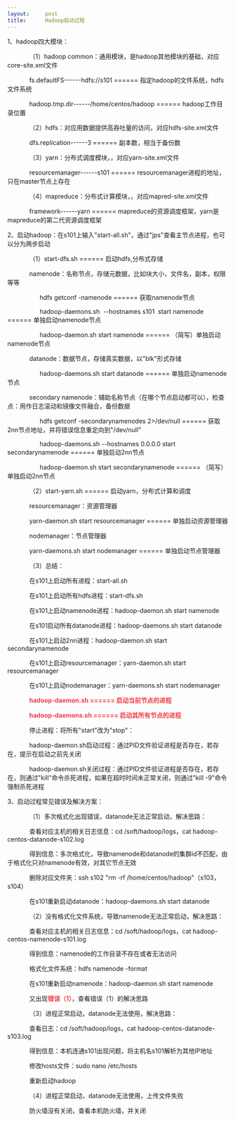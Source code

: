 ```yaml
---
layout:     post
title:      Hadoop启动过程
---
```

<div id="article_content" class="article_content clearfix csdn-tracking-statistics" data-pid="blog" data-mod="popu_307" data-dsm="post">
								            <link rel="stylesheet" href="https://csdnimg.cn/release/phoenix/template/css/ck_htmledit_views-f76675cdea.css">
						<div class="htmledit_views" id="content_views">
                <p>1、hadoop四大模块：</p>

<p style="text-indent:50px;">（1）hadoop common：通用模块，是hadoop其他模块的基础，对应core-site.xml文件</p>

<p style="text-indent:50px;">fs.defaultFS------hdfs://s101 ====== 指定hadoop的文件系统，hdfs文件系统</p>

<p style="text-indent:50px;">hadoop.tmp.dir------/home/centos/hadoop ====== hadoop工作目录位置</p>

<p style="text-indent:50px;">（2）hdfs：对应用数据提供高吞吐量的访问，对应hdfs-site.xml文件</p>

<p style="text-indent:50px;">dfs.replication------3 ====== 副本数，相当于备份数</p>

<p style="text-indent:50px;">（3）yarn：分布式调度模块，，对应yarn-site.xml文件</p>

<p style="text-indent:50px;">resourcemanager------s101 ====== resourcemanager进程的地址，只在master节点上存在</p>

<p style="text-indent:50px;">（4）mapreduce：分布式计算模块，，对应mapred-site.xml文件</p>

<p style="text-indent:50px;">framework------yarn ====== mapreduce的资源调度框架，yarn是mapreduce的第二代资源调度框架</p>

<p style="text-indent:0;">2、启动hadoop：在s101上输入"start-all.sh"，通过"jps"查看主节点进程，也可以分为两步启动</p>

<p style="text-indent:50px;">（1）start-dfs.sh ====== 启动hdfs,分布式存储</p>

<p style="text-indent:50px;">namenode：名称节点，存储元数据，比如块大小，文件名，副本，权限等等</p>

<p style="text-indent:50px;">      hdfs getconf -namenode ====== 获取namenode节点</p>

<p style="text-indent:50px;">      hadoop-daemons.sh  --hostnames s101  start namenode ====== 单独启动namenode节点</p>

<p style="text-indent:50px;">      hadoop-daemon.sh start namenode ====== （简写）单独启动namenode节点</p>

<p style="text-indent:50px;">datanode：数据节点，存储真实数据，以"blk"形式存储</p>

<p style="text-indent:50px;">      hadoop-daemons.sh start datanode ====== 单独启动namenode节点</p>

<p style="text-indent:50px;">secondary namenode：辅助名称节点（在哪个节点启动都可以），检查点：用作日志滚动和镜像文件融合，备份数据</p>

<p style="text-indent:50px;">      hdfs getconf -secondarynamenodes 2&gt;/dev/null ====== 获取2nn节点地址，并将错误信息重定向到"/dev/null"</p>

<p style="text-indent:50px;">      hadoop-daemons.sh --hostnames 0.0.0.0 start secondarynamenode ====== 单独启动2nn节点</p>

<p style="text-indent:50px;">      hadoop-daemon.sh start secondarynamenode ====== （简写）单独启动2nn节点</p>

<p style="text-indent:50px;">（2）start-yarn.sh ====== 启动yarn，分布式计算和调度</p>

<p style="text-indent:50px;">resourcemanager：资源管理器</p>

<p style="text-indent:50px;">yarn-daemon.sh start resourcemanager ====== 单独启动资源管理器</p>

<p style="text-indent:50px;">nodemanager：节点管理器</p>

<p style="text-indent:50px;">yarn-daemons.sh start nodemanager ====== 单独启动节点管理器</p>

<p style="text-indent:50px;">（3）总结：</p>

<p style="text-indent:50px;">在s101上启动所有进程：start-all.sh</p>

<p style="text-indent:50px;">在s101上启动所有hdfs进程：start-dfs.sh</p>

<p style="text-indent:50px;">在s101上启动namenode进程：hadoop-daemon.sh start namenode</p>

<p style="text-indent:50px;">在s101启动所有datanode进程：hadoop-daemons.sh start datanode</p>

<p style="text-indent:50px;">在s101上启动2nn进程：hadoop-daemon.sh start secondarynamenode</p>

<p style="text-indent:50px;">在s101上启动resourcemanager：yarn-daemon.sh start resourcemanager        </p>

<p style="text-indent:50px;">在s101上启动nodemanager：yarn-daemons.sh start nodemanager</p>

<p style="text-indent:50px;"><span style="color:#f33b45;"><strong>hadoop-daemon.sh ====== 启动当前节点的进程</strong></span></p>

<p style="text-indent:50px;"><span style="color:#f33b45;"><strong>hadoop-daemons.sh ====== 启动其所有节点的进程</strong></span></p>

<p style="text-indent:50px;">停止进程：将所有"start"改为"stop"：</p>

<p style="text-indent:50px;">hadoop-daemon.sh启动过程：通过PID文件验证进程是否存在，若存在，提示在启动之前先关闭</p>

<p style="text-indent:50px;">hadoop-daemon.sh关闭过程：通过PID文件验证进程是否存在，若存在，则通过"kill"命令杀死进程，如果在超时时间未正常关闭，则通过"kill -9"命令强制杀死进程</p>

<p style="text-indent:0;">3、启动过程常见错误及解决方案：</p>

<p style="text-indent:50px;">（1）多次格式化出现错误，datanode无法正常启动，解决思路：</p>

<p style="text-indent:50px;">查看对应主机的相关日志信息：cd /soft/hadoop/logs，cat hadoop-centos-datanode-s102.log</p>

<p style="text-indent:50px;">得到信息：多次格式化，导致namenode和datanode的集群id不匹配，由于格式化只对namenode有效，对其它节点无效</p>

<p style="text-indent:50px;">删除对应文件夹：ssh s102 "rm -rf /home/centos/hadoop"（s103，s104）</p>

<p style="text-indent:50px;">在s101重新启动datanode：hadoop-daemons.sh start datanode</p>

<p style="text-indent:50px;">（2）没有格式化文件系统，导致namenode无法正常启动，解决思路：</p>

<p style="text-indent:50px;">查看对应主机的相关日志信息：cd /soft/hadoop/logs，cat hadoop-centos-namenode-s101.log</p>

<p style="text-indent:50px;">得到信息：namenode的工作目录不存在或者无法访问</p>

<p style="text-indent:50px;">格式化文件系统：hdfs namenode -format</p>

<p style="text-indent:50px;">在s101重新启动namenode：hadoop-daemon.sh start namenode</p>

<p style="text-indent:50px;">又出现<strong><span style="color:#f33b45;">错误（1）</span></strong>，查看错误（1）的解决思路</p>

<p style="text-indent:50px;">（3）进程正常启动，datanode无法使用，解决思路：</p>

<p style="text-indent:50px;">查看日志：cd /soft/hadoop/logs，cat hadoop-centos-datanode-s103.log</p>

<p style="text-indent:50px;">得到信息：本机连通s101出现问题，将主机名s101解析为其他IP地址</p>

<p style="text-indent:50px;">修改hosts文件：sudo nano /etc/hosts</p>

<p style="text-indent:50px;">重新启动hadoop</p>

<p style="text-indent:50px;">（4）进程正常启动，datanode无法使用，上传文件失败</p>

<p style="text-indent:50px;">防火墙没有关闭，查看本机防火墙，并关闭</p>            </div>
                </div>